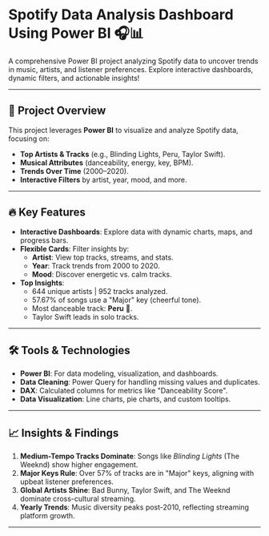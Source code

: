 # Spotify Data Analysis Dashboard Using Power BI 🎧📊

A comprehensive Power BI project analyzing Spotify data to uncover trends in music, artists, and listener preferences. Explore interactive dashboards, dynamic filters, and actionable insights!

---

## 🚀 **Project Overview**
This project leverages **Power BI** to visualize and analyze Spotify data, focusing on:
- **Top Artists & Tracks** (e.g., Blinding Lights, Peru, Taylor Swift).
- **Musical Attributes** (danceability, energy, key, BPM).
- **Trends Over Time** (2000–2020).
- **Interactive Filters** by artist, year, mood, and more.

---

## 🔥 **Key Features**
- **Interactive Dashboards**: Explore data with dynamic charts, maps, and progress bars.
- **Flexible Cards**: Filter insights by:
  - **Artist**: View top tracks, streams, and stats.
  - **Year**: Track trends from 2000 to 2020.
  - **Mood**: Discover energetic vs. calm tracks.
- **Top Insights**:
  - 644 unique artists | 952 tracks analyzed.
  - 57.67% of songs use a "Major" key (cheerful tone).
  - Most danceable track: **Peru** 🕺.
  - Taylor Swift leads in solo tracks.

---

## 🛠️ **Tools & Technologies**
- **Power BI**: For data modeling, visualization, and dashboards.
- **Data Cleaning**: Power Query for handling missing values and duplicates.
- **DAX**: Calculated columns for metrics like "Danceability Score".
- **Data Visualization**: Line charts, pie charts, and custom tooltips.

---

## 📈 **Insights & Findings**
1. **Medium-Tempo Tracks Dominate**: Songs like *Blinding Lights* (The Weeknd) show higher engagement.
2. **Major Keys Rule**: Over 57% of tracks are in "Major" keys, aligning with upbeat listener preferences.
3. **Global Artists Shine**: Bad Bunny, Taylor Swift, and The Weeknd dominate cross-cultural streaming.
4. **Yearly Trends**: Music diversity peaks post-2010, reflecting streaming platform growth.

---


